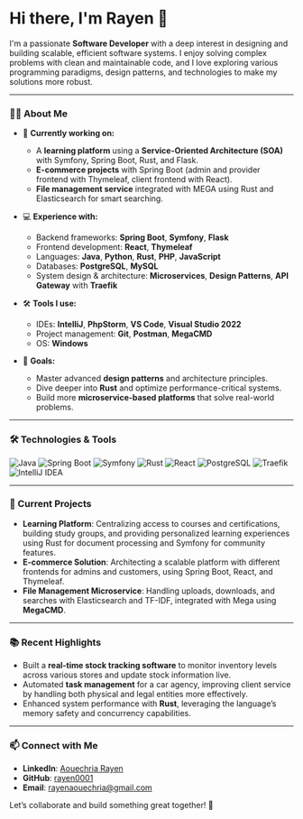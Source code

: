 # Hi there, I'm Rayen 👋

I'm a passionate **Software Developer** with a deep interest in designing and building scalable, efficient software systems. I enjoy solving complex problems with clean and maintainable code, and I love exploring various programming paradigms, design patterns, and technologies to make my solutions more robust.

---

### 👨‍💻 About Me

- 🌱 **Currently working on:**  
  - A **learning platform** using a **Service-Oriented Architecture (SOA)** with Symfony, Spring Boot, Rust, and Flask.
  - **E-commerce projects** with Spring Boot (admin and provider frontend with Thymeleaf, client frontend with React).
  - **File management service** integrated with MEGA using Rust and Elasticsearch for smart searching.
  
- 💻 **Experience with:**  
  - Backend frameworks: **Spring Boot**, **Symfony**, **Flask**
  - Frontend development: **React**, **Thymeleaf**
  - Languages: **Java**, **Python**, **Rust**, **PHP**, **JavaScript**
  - Databases: **PostgreSQL**, **MySQL**
  - System design & architecture: **Microservices**, **Design Patterns**, **API Gateway** with **Traefik**

- 🛠️ **Tools I use:**  
  - IDEs: **IntelliJ**, **PhpStorm**, **VS Code**, **Visual Studio 2022**
  - Project management: **Git**, **Postman**, **MegaCMD**
  - OS: **Windows**

- 🎯 **Goals:**  
  - Master advanced **design patterns** and architecture principles.
  - Dive deeper into **Rust** and optimize performance-critical systems.
  - Build more **microservice-based platforms** that solve real-world problems.

---

### 🛠️ Technologies & Tools

![Java](https://img.shields.io/badge/-Java-007396?style=flat-square&logo=java&logoColor=white)
![Spring Boot](https://img.shields.io/badge/-Spring%20Boot-6DB33F?style=flat-square&logo=spring-boot&logoColor=white)
![Symfony](https://img.shields.io/badge/-Symfony-000000?style=flat-square&logo=symfony&logoColor=white)
![Rust](https://img.shields.io/badge/-Rust-000000?style=flat-square&logo=rust&logoColor=white)
![React](https://img.shields.io/badge/-React-61DAFB?style=flat-square&logo=react&logoColor=white)
![PostgreSQL](https://img.shields.io/badge/-PostgreSQL-336791?style=flat-square&logo=postgresql&logoColor=white)
![Traefik](https://img.shields.io/badge/-Traefik-24A1C3?style=flat-square&logo=traefik-mesh&logoColor=white)
![IntelliJ IDEA](https://img.shields.io/badge/-IntelliJ%20IDEA-000000?style=flat-square&logo=intellij-idea&logoColor=white)

---

### 🔭 Current Projects

- **Learning Platform**: Centralizing access to courses and certifications, building study groups, and providing personalized learning experiences using Rust for document processing and Symfony for community features.
- **E-commerce Solution**: Architecting a scalable platform with different frontends for admins and customers, using Spring Boot, React, and Thymeleaf.
- **File Management Microservice**: Handling uploads, downloads, and searches with Elasticsearch and TF-IDF, integrated with Mega using **MegaCMD**.

---

### 📚 Recent Highlights

- Built a **real-time stock tracking software** to monitor inventory levels across various stores and update stock information live.
- Automated **task management** for a car agency, improving client service by handling both physical and legal entities more effectively.
- Enhanced system performance with **Rust**, leveraging the language’s memory safety and concurrency capabilities.

---

### 📫 Connect with Me

- **LinkedIn**: [Aouechria Rayen](www.linkedin.com/in/aouechria-rayen-4068a229b)
- **GitHub**: [rayen0001](https://github.com/rayen0001)
- **Email**: rayenaouechria@gmail.com

Let’s collaborate and build something great together! 🚀

